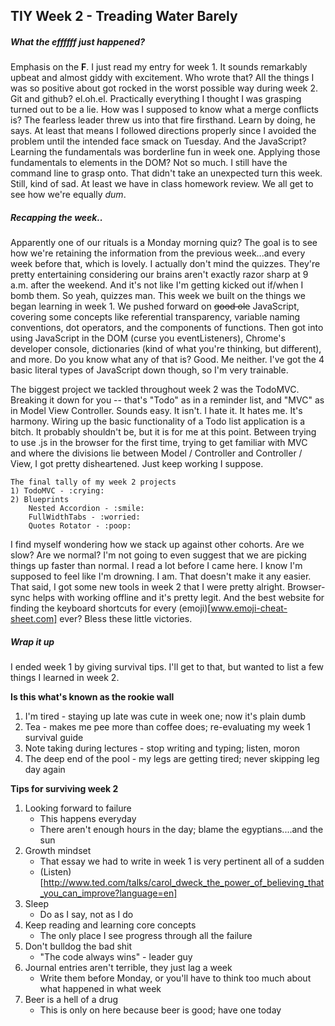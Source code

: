 ## TIY Week 2 - Treading Water Barely

##### What the effffff just happened?

Emphasis on the **F**. I just read my entry for week 1. It sounds remarkably upbeat and almost giddy with excitement. Who wrote that? All the things I was so positive about got rocked in the worst possible way during week 2. Git and github? el.oh.el. Practically everything I thought I was grasping turned out to be a lie. How was I supposed to know what a merge conflicts is? The fearless leader threw us into that fire firsthand. Learn by doing, he says. At least that means I followed directions properly since I avoided the problem until the intended face smack on Tuesday. And the JavaScript? Learning the fundamentals was borderline fun in week one. Applying those fundamentals to elements in the DOM? Not so much. I still have the command line to grasp onto. That didn't take an unexpected turn this week. Still, kind of sad. At least we have in class homework review. We all get to see how we're equally _dum_.

##### Recapping the week..
Apparently one of our rituals is a Monday morning quiz? The goal is to see how we're retaining the information from the previous week...and every week before that, which is lovely. I actually don't mind the quizzes. They're pretty entertaining considering our brains aren't exactly razor sharp at 9 a.m. after the weekend. And it's not like I'm getting kicked out if/when I bomb them. So yeah, quizzes man. This week we built on the things we began learning in week 1. We pushed forward on ~~good ole~~ JavaScript, covering some concepts like referential transparency, variable naming conventions, dot operators, and the components of functions. Then got into using JavaScript in the DOM (curse you eventListeners), Chrome's developer console, dictionaries (kind of what you're thinking, but different), and more. Do you know what any of that is? Good. Me neither. I've got the 4 basic literal types of JavaScript down though, so I'm very trainable.

The biggest project we tackled throughout week 2 was the TodoMVC. Breaking it down for you -- that's "Todo" as in a reminder list, and "MVC" as in Model View Controller. Sounds easy. It isn't. I hate it. It hates me. It's harmony. Wiring up the basic functionality of a Todo list application is a bitch. It probably shouldn't be, but it is for me at this point. Between trying to use .js in the browser for the first time, trying to get familiar with MVC and where the divisions lie between Model / Controller and Controller / View, I got pretty disheartened. Just keep working I suppose.
```
The final tally of my week 2 projects
1) TodoMVC - :crying:
2) Blueprints
    Nested Accordion - :smile:
    FullWidthTabs - :worried:
    Quotes Rotator - :poop:
```

I find myself wondering how we stack up against other cohorts. Are we slow? Are we normal? I'm not going to even suggest that we are picking things up faster than normal. I read a lot before I came here. I know I'm supposed to feel like I'm drowning. I am. That doesn't make it any easier. That said, I got some new tools in week 2 that I were pretty alright. Browser-sync helps with working offline and it's pretty legit. And the best website for finding the keyboard shortcuts for every (emoji)[www.emoji-cheat-sheet.com] ever? Bless these little victories.

##### Wrap it up
I ended week 1 by giving survival tips. I'll get to that, but wanted to list a few things I learned in week 2.

**Is this what's known as the rookie wall**
  1) I'm tired - staying up late was cute in week one; now it's plain dumb
  2) Tea - makes me pee more than coffee does; re-evaluating my week 1 survival guide
  3) Note taking during lectures - stop writing and typing; listen, moron
  4) The deep end of the pool - my legs are getting tired; never skipping leg day again


**Tips for surviving week 2**
  1) Looking forward to failure
     * This happens everyday
     * There aren't enough hours in the day; blame the egyptians....and the sun
  2) Growth mindset
     * That essay we had to write in week 1 is very pertinent all of a sudden
     * (Listen)[http://www.ted.com/talks/carol_dweck_the_power_of_believing_that_you_can_improve?language=en]
  3) Sleep
     * Do as I say, not as I do
  4) Keep reading and learning core concepts
     * The only place I see progress through all the failure
  5) Don't bulldog the bad shit
     * "The code always wins" - leader guy
  6) Journal entries aren't terrible, they just lag a week
     * Write them before Monday, or you'll have to think too much about what happened in what week
  7) Beer is a hell of a drug
     * This is only on here because beer is good; have one today
